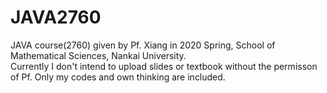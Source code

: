 # JAVA2760
 JAVA course(2760) given by Pf. Xiang in 2020 Spring, School of Mathematical Sciences, Nankai University.  
Currently I don't intend to upload slides or textbook without the permisson of Pf. Only my codes and own thinking are included. 